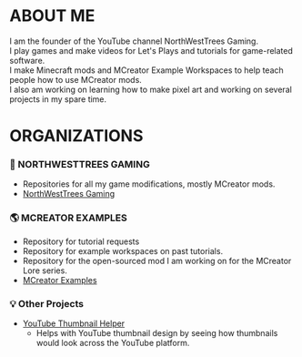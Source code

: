 # ABOUT ME
I am the founder of the YouTube channel NorthWestTrees Gaming.  
I play games and make videos for Let's Plays and tutorials for game-related software.  
I make Minecraft mods and MCreator Example Workspaces to help teach people how to use MCreator mods.  
I also am working on learning how to make pixel art and working on several projects in my spare time.  

# ORGANIZATIONS
### 🌲 NORTHWESTTREES GAMING
- Repositories for all my game modifications, mostly MCreator mods.
- [NorthWestTrees Gaming](https://github.com/northwesttrees-gaming)

### 🌎 MCREATOR EXAMPLES
- Repository for tutorial requests
- Repository for example workspaces on past tutorials.
- Repository for the open-sourced mod I am working on for the MCreator Lore series.
- [MCreator Examples](https://github.com/MCreator-Examples)  

### 💡 Other Projects
- [YouTube Thumbnail Helper](https://github.com/northwesttrees-gaming/YouTube-Thumbnail-Helper)
  - Helps with YouTube thumbnail design by seeing how thumbnails would look across the YouTube platform.
